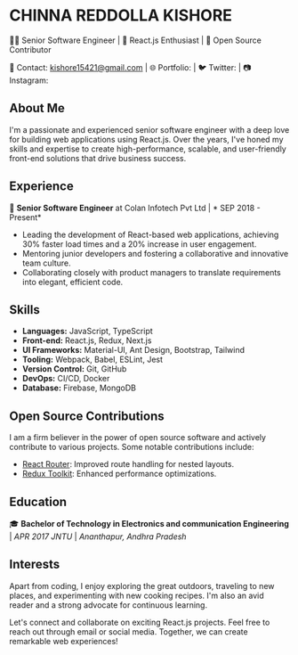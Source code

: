 # CHINNA REDDOLLA KISHORE

👨‍💻 Senior Software Engineer | 🚀 React.js Enthusiast | 🌟 Open Source Contributor

📧 Contact: kishore15421@gmail.com | 🌐 Portfolio:  | 🐦 Twitter:  | 📷 Instagram: 

## About Me

I'm a passionate and experienced senior software engineer with a deep love for building web applications using React.js. Over the years, I've honed my skills and expertise to create high-performance, scalable, and user-friendly front-end solutions that drive business success.

## Experience

🚀 **Senior Software Engineer** at Colan Infotech Pvt Ltd | * SEP 2018 - Present*
- Leading the development of React-based web applications, achieving 30% faster load times and a 20% increase in user engagement.
- Mentoring junior developers and fostering a collaborative and innovative team culture.
- Collaborating closely with product managers to translate requirements into elegant, efficient code.

## Skills

- **Languages:** JavaScript, TypeScript
- **Front-end:** React.js, Redux, Next.js
- **UI Frameworks:** Material-UI, Ant Design, Bootstrap, Tailwind
- **Tooling:** Webpack, Babel, ESLint, Jest
- **Version Control:** Git, GitHub
- **DevOps:** CI/CD, Docker
- **Database:** Firebase, MongoDB

## Open Source Contributions

I am a firm believer in the power of open source software and actively contribute to various projects. Some notable contributions include:
- [React Router](https://github.com/ReactTraining/react-router): Improved route handling for nested layouts.
- [Redux Toolkit](https://github.com/reduxjs/redux-toolkit): Enhanced performance optimizations.

## Education

🎓 **Bachelor of Technology in Electronics and communication Engineering** | *APR 2017*
*JNTU* | *Ananthapur, Andhra Pradesh*

## Interests

Apart from coding, I enjoy exploring the great outdoors, traveling to new places, and experimenting with new cooking recipes. I'm also an avid reader and a strong advocate for continuous learning.

Let's connect and collaborate on exciting React.js projects. Feel free to reach out through email or social media. Together, we can create remarkable web experiences!

